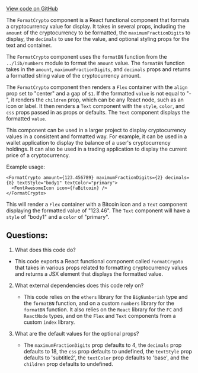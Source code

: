 [View code on GitHub](zoo-labs/zoo/blob/master/ui/src/primitives/FormatCrypto.tsx)

The `FormatCrypto` component is a React functional component that formats a cryptocurrency value for display. It takes in several props, including the `amount` of the cryptocurrency to be formatted, the `maximumFractionDigits` to display, the `decimals` to use for the value, and optional styling props for the text and container.

The `FormatCrypto` component uses the `formatBN` function from the `../lib/numbers` module to format the `amount` value. The `formatBN` function takes in the `amount`, `maximumFractionDigits`, and `decimals` props and returns a formatted string value of the cryptocurrency amount.

The `FormatCrypto` component then renders a `Flex` container with the `align` prop set to "center" and a gap of `$1`. If the formatted `value` is not equal to "-", it renders the `children` prop, which can be any React node, such as an icon or label. It then renders a `Text` component with the `style`, `color`, and `css` props passed in as props or defaults. The `Text` component displays the formatted `value`.

This component can be used in a larger project to display cryptocurrency values in a consistent and formatted way. For example, it can be used in a wallet application to display the balance of a user's cryptocurrency holdings. It can also be used in a trading application to display the current price of a cryptocurrency. 

Example usage:

```
<FormatCrypto amount={123.456789} maximumFractionDigits={2} decimals={8} textStyle="body1" textColor="primary">
  <FontAwesomeIcon icon={faBitcoin} />
</FormatCrypto>
```

This will render a `Flex` container with a Bitcoin icon and a `Text` component displaying the formatted value of "123.46". The `Text` component will have a `style` of "body1" and a `color` of "primary".
## Questions: 
 1. What does this code do?
   - This code exports a React functional component called `FormatCrypto` that takes in various props related to formatting cryptocurrency values and returns a JSX element that displays the formatted value.

2. What external dependencies does this code rely on?
   - This code relies on the `ethers` library for the `BigNumberish` type and the `formatBN` function, and on a custom `numbers` library for the `formatBN` function. It also relies on the `React` library for the `FC` and `ReactNode` types, and on the `Flex` and `Text` components from a custom `index` library.

3. What are the default values for the optional props?
   - The `maximumFractionDigits` prop defaults to 4, the `decimals` prop defaults to 18, the `css` prop defaults to undefined, the `textStyle` prop defaults to 'subtitle2', the `textColor` prop defaults to 'base', and the `children` prop defaults to undefined.